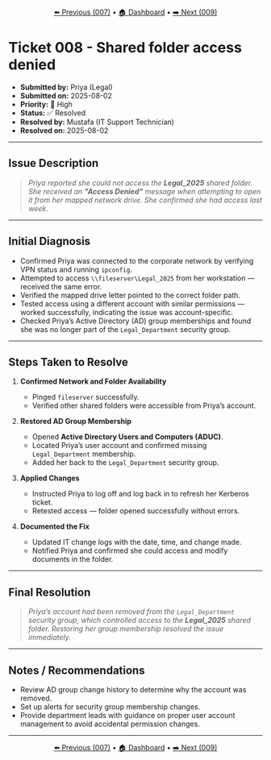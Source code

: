 <p align="center">
  <a href="/tickets/ticket-007/README.md">⬅️ Previous (007)</a> • 
  <a href="/dashboard.md">🏠 Dashboard</a> • 
  <a href="/tickets/ticket-009/README.md">➡️ Next (009)</a>
</p>

# Ticket 008 - Shared folder access denied

- **Submitted by:** Priya (Legal)
- **Submitted on:** 2025-08-02
- **Priority:** 🔴 High
- **Status:** ✅ Resolved
- **Resolved by:** Mustafa (IT Support Technician)
- **Resolved on:** 2025-08-02

---

## Issue Description

> _Priya reported she could not access the **Legal_2025** shared folder. She received an **"Access Denied"** message when attempting to open it from her mapped network drive. She confirmed she had access last week._

---

## Initial Diagnosis

- Confirmed Priya was connected to the corporate network by verifying VPN status and running `ipconfig`.
- Attempted to access `\\fileserver\Legal_2025` from her workstation — received the same error.
- Verified the mapped drive letter pointed to the correct folder path.
- Tested access using a different account with similar permissions — worked successfully, indicating the issue was account-specific.
- Checked Priya’s Active Directory (AD) group memberships and found she was no longer part of the `Legal_Department` security group.

---

## Steps Taken to Resolve

1. **Confirmed Network and Folder Availability**

   - Pinged `fileserver` successfully.
   - Verified other shared folders were accessible from Priya’s account.

2. **Restored AD Group Membership**

   - Opened **Active Directory Users and Computers (ADUC)**.
   - Located Priya’s user account and confirmed missing `Legal_Department` membership.
   - Added her back to the `Legal_Department` security group.

3. **Applied Changes**

   - Instructed Priya to log off and log back in to refresh her Kerberos ticket.
   - Retested access — folder opened successfully without errors.

4. **Documented the Fix**
   - Updated IT change logs with the date, time, and change made.
   - Notified Priya and confirmed she could access and modify documents in the folder.

---

## Final Resolution

> _Priya’s account had been removed from the `Legal_Department` security group, which controlled access to the **Legal_2025** shared folder. Restoring her group membership resolved the issue immediately._

---

## Notes / Recommendations

- Review AD group change history to determine why the account was removed.
- Set up alerts for security group membership changes.
- Provide department leads with guidance on proper user account management to avoid accidental permission changes.

---

<p align="center">
  <a href="/tickets/ticket-007/README.md">⬅️ Previous (007)</a> • 
  <a href="/dashboard.md">🏠 Dashboard</a> • 
  <a href="/tickets/ticket-009/README.md">➡️ Next (009)</a>
</p>
